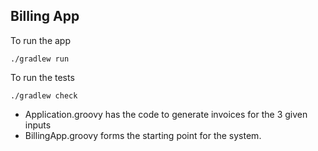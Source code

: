 Billing App
------------------------------------

To run the app
```
./gradlew run
```

To run the tests
```
./gradlew check
```

* Application.groovy has the code to generate invoices for the 3 given inputs
* BillingApp.groovy forms the starting point for the system.



